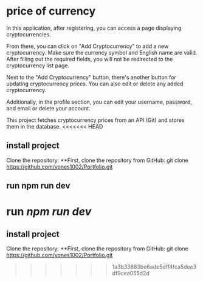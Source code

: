 # price of currency

In this application, after registering, you can access a page displaying cryptocurrencies.

From there, you can click on "Add Cryptocurrency" to add a new cryptocurrency. Make sure the currency symbol and English name are valid. After filling out the required fields, you will not be redirected to the cryptocurrency list page.

Next to the "Add Cryptocurrency" button, there's another button for updating cryptocurrency prices. You can also edit or delete any added cryptocurrency.

Additionally, in the profile section, you can edit your username, password, and email or delete your account.

This project fetches cryptocurrency prices from an API (Git) and stores them in the database.
<<<<<<< HEAD

## install project

Clone the repository:
**First, clone the repository from GitHub:
git clone https://github.com/yones1002/Portfolio.git

## run npm run dev
run *npm run dev* 
=======
## install project

Clone the repository:
**First, clone the repository from GitHub:
git clone https://github.com/yones1002/Portfolio.git
>>>>>>> 1a3b33883be6ade5dff4fca5dee3df9cea055d2d

